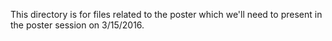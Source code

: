 This directory is for files related to the poster which we'll need to present in the poster session on 3/15/2016.
